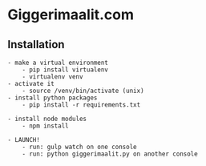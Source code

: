 # Giggerimaalit.com 

## Installation

	- make a virtual environment
		- pip install virtualenv
		- virtualenv venv 
	- activate it 
		- source /venv/bin/activate (unix)
	- install python packages
		- pip install -r requirements.txt

	- install node modules
		- npm install

	- LAUNCH!
		- run: gulp watch on one console
		- run: python giggerimaalit.py on another console 